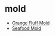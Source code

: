 # mold

 * [Orange Fluff Mold](index/o/orange-fluff-mold-6003.json)
 * [Seafood Mold](index/s/seafood-mold-108136.json)
